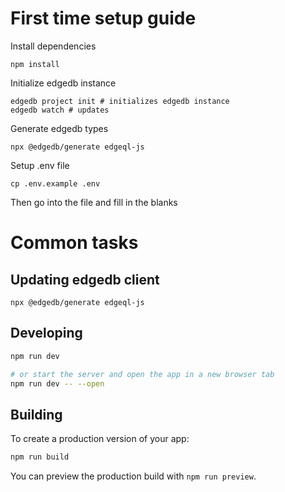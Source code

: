 # First time setup guide
Install dependencies
```
npm install
```

Initialize edgedb instance
```
edgedb project init # initializes edgedb instance
edgedb watch # updates 
```

Generate edgedb types
```
npx @edgedb/generate edgeql-js
```

Setup .env file
```
cp .env.example .env
```
Then go into the file and fill in the blanks


# Common tasks
## Updating edgedb client
```
npx @edgedb/generate edgeql-js
```

## Developing


```bash
npm run dev

# or start the server and open the app in a new browser tab
npm run dev -- --open
```

## Building

To create a production version of your app:

```bash
npm run build
```

You can preview the production build with `npm run preview`.
